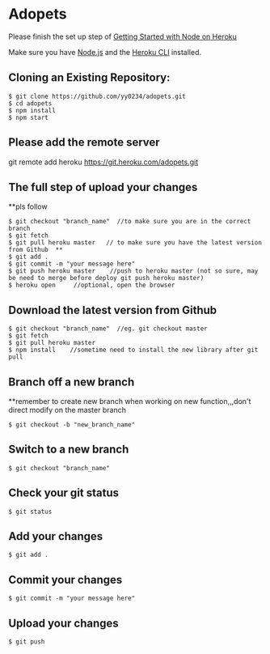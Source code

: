 # Adopets

Please finish the set up step of [Getting Started with Node on Heroku](https://devcenter.heroku.com/articles/getting-started-with-nodejs)

Make sure you have [Node.js](http://nodejs.org/) and the [Heroku CLI](https://cli.heroku.com/) installed.


## Cloning an Existing Repository:
```
$ git clone https://github.com/yy0234/adopets.git
$ cd adopets
$ npm install
$ npm start
```

## Please add the remote server
git remote add heroku https://git.heroku.com/adopets.git

## The full step of upload your changes
**pls follow
```
$ git checkout "branch_name"  //to make sure you are in the correct branch
$ git fetch
$ git pull heroku master   // to make sure you have the latest version from Github  ** 
$ git add .
$ git commit -m "your message here"
$ git push heroku master    //push to heroku master (not so sure, may be need to merge before deploy git push heroku master)
$ heroku open     //optional, open the browser   
``` 

## Download the latest version from Github
```
$ git checkout "branch_name"  //eg. git checkout master
$ git fetch
$ git pull heroku master 
$ npm install    //sometime need to install the new library after git pull
```

## Branch off a new branch</h4> 
**remember to create new branch when working on new function,,,don't direct modify on the master branch
```
$ git checkout -b "new_branch_name"
```

## Switch to a new branch
```
$ git checkout "branch_name"
```

## Check your git status
```
$ git status
```

## Add your changes
```
$ git add .
```

## Commit your changes
```
$ git commit -m "your message here"
```

## Upload your changes
```
$ git push
```
